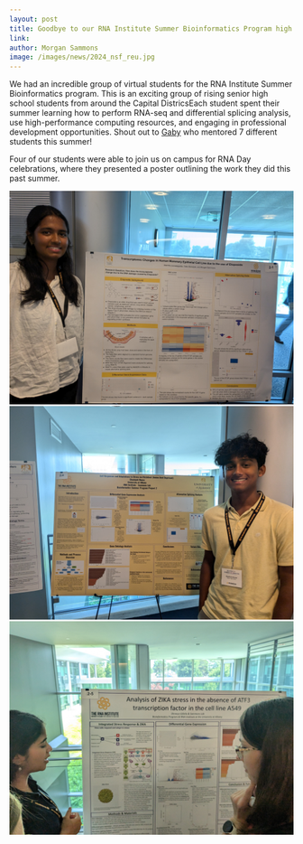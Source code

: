 ```yaml
---
layout: post
title: Goodbye to our RNA Institute Summer Bioinformatics Program high school students! 
link: 
author: Morgan Sammons
image: /images/news/2024_nsf_reu.jpg
---
```


We had an incredible group of virtual students for the RNA Institute Summer Bioinformatics program. This is an exciting group of rising senior high school students from around the Capital DistricsEach student spent their summer learning how to perform RNA-seq and differential splicing analysis, use high-performance computing resources, and engaging in professional development opportunities. Shout out to [Gaby](/team/gabriele-baniulyte/) who mentored 7 different students this summer! 

Four of our students were able to join us on campus for RNA Day celebrations, where they presented a poster outlining the work they did this past summer. 

![1](/images/news/summer_bioinfo_1.jpg)
![2](/images/news/summer_bioinfo_2.jpg)
![3](/images/news/summer_bioinfo_3.jpg)



